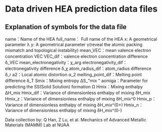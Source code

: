 # Data driven HEA prediction data files

## Explanation of symbols for the data file

name：Name of the HEA
full_name： Full name of the HEA
x: A geometrical parameter λ 
y: A geometrical parameter γ(reveal the atomic packing mismatch and topological instability)
mean_VEC：mean valence electron concentration VEC
VEC_dif：valence electron concentration difference δ_VEC
mean_electronegativity：χ_arg
electronegativity_dif：electronegativity difference δ_χ
atom_radius_dif：atom_radius difference δ_r
a2：Local atomic distortion α_2
melting_point_dif：Melting point difference δ_T
Smix：Mixing entropy ΔS_"mix " 
aomiga：Parameter for predicting the SS(Solid Solution) formation Ω
Hmix：Mixing enthalpy ΔH_mix
Hmix_dif：Variance of dimensionless enthalpy of mixing δH_mix
Hmix_z：Variance of dimensionless enthalpy of mixing δH_mix^0
Hmix_p：Variance of dimensionless enthalpy of mixing δH_mix^(0+)
Hmix_n：Variance of dimensionless enthalpy of mixing δH_mix^(0-)




Data collection
by: Q Han, Z Lu, et al. 
Mechanics of Advanced Metallic Materials (MAMM) Lab at NUAA 

